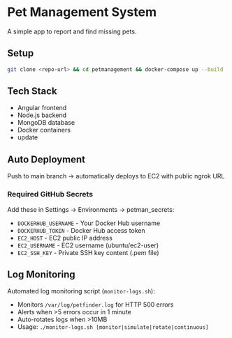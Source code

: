# Pet Management System

A simple app to report and find missing pets.

## Setup
```bash
git clone <repo-url> && cd petmanagement && docker-compose up --build
```

## Tech Stack
- Angular frontend
- Node.js backend  
- MongoDB database
- Docker containers
- update

## Auto Deployment
Push to main branch → automatically deploys to EC2 with public ngrok URL

### Required GitHub Secrets
Add these in Settings → Environments → petman_secrets:
- `DOCKERHUB_USERNAME` - Your Docker Hub username
- `DOCKERHUB_TOKEN` - Docker Hub access token
- `EC2_HOST` - EC2 public IP address
- `EC2_USERNAME` - EC2 username (ubuntu/ec2-user)
- `EC2_SSH_KEY` - Private SSH key content (.pem file)

## Log Monitoring
Automated log monitoring script (`monitor-logs.sh`):
- Monitors `/var/log/petfinder.log` for HTTP 500 errors
- Alerts when >5 errors occur in 1 minute
- Auto-rotates logs when >10MB
- Usage: `./monitor-logs.sh [monitor|simulate|rotate|continuous]`